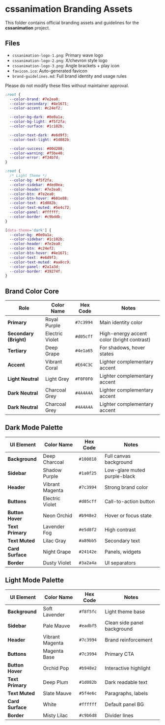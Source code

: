 # cssanimation Branding Assets

This folder contains official branding assets and guidelines for the **cssanimation** project.

## Files

- `cssanimation-logo-1.png`: Primary wave logo
- `cssanimation-logo-2.png`: X/chevron style logo
- `cssanimation-logo-3.png`: Angle brackets + play icon
- `favicon.ico`: Auto-generated favicon
- `brand-guidelines.md`: Full brand identity and usage rules

Please do not modify these files without maintainer approval.

```css
:root {
  --color-brand: #7e2ea0;
  --color-secondary: #4e1671;
  --color-accent: #c24ef2;

  --color-bg-dark: #0e0a1a;
  --color-bg-light: #f5f2fa;
  --color-surface: #1c102b;

  --color-text-dark: #e6d9f3;
  --color-text-light: #1d082b;

  --color-success: #00d288;
  --color-warning: #f5be40;
  --color-error: #f34b7d;
}

:root {
  /* Light Theme */
  --color-bg: #f5f2fa;
  --color-sidebar: #ded0ea;
  --color-header: #7e2ea0;
  --color-btn: #7e2ea0;
  --color-btn-hover: #601e88;
  --color-text: #1d082b;
  --color-text-muted: #5e4c72;
  --color-panel: #ffffff;
  --color-border: #c9bddb;
}

[data-theme='dark'] {
  --color-bg: #0e0a1a;
  --color-sidebar: #1c102b;
  --color-header: #7e2ea0;
  --color-btn: #c24ef2;
  --color-btn-hover: #4e1671;
  --color-text: #e6d9f3;
  --color-text-muted: #aa8cc9;
  --color-panel: #2a1a3d;
  --color-border: #39274f;
}
```

## Brand Color Core

| Role                   | Color Name      | Hex Code  | Notes                                      |
| ---------------------- | --------------- | --------- | ------------------------------------------ |
| **Primary**            | Royal Purple    | `#7c3994` | Main identity color                        |
| **Secondary (Bright)** | Electric Violet | `#d05cff` | High-energy accent color (bright contrast) |
| **Tertiary**           | Deep Grape      | `#4e1a65` | For shadows, hover states                  |
| **Accent**             | Vibrant Coral   | `#E64C3C` | Lighter complementary accent               |
| **Light Neutral**      | Light Grey      | `#F0F0F0` | Lighter complementary accent               |
| **Dark Neutral**       | Charcoal Grey   | `#4A4A4A` | Lighter complementary accent               |
| **Dark Neutral**       | Charcoal Grey   | `#4A4A4A` | Lighter complementary accent               |

## Dark Mode Palette

| UI Element       | Color Name      | Hex Code  | Notes                        |
| ---------------- | --------------- | --------- | ---------------------------- |
| **Background**   | Deep Charcoal   | `#100818` | Full canvas background       |
| **Sidebar**      | Shadow Purple   | `#1a0f25` | Low-glare muted purple-black |
| **Header**       | Vibrant Magenta | `#7c3994` | Strong brand color           |
| **Buttons**      | Electric Violet | `#d05cff` | Call-to-action button        |
| **Button Hover** | Neon Orchid     | `#b948e2` | Hover or focus state         |
| **Text Primary** | Lavender Fog    | `#e5d8f2` | High contrast                |
| **Text Muted**   | Lilac Gray      | `#a89bb5` | Secondary text               |
| **Card Surface** | Night Grape     | `#24142e` | Panels, widgets              |
| **Border**       | Dusty Violet    | `#3a2a4a` | UI separators                |

## Light Mode Palette

| UI Element       | Color Name      | Hex Code  | Notes                       |
| ---------------- | --------------- | --------- | --------------------------- |
| **Background**   | Soft Lavender   | `#f8f5fc` | Light theme base            |
| **Sidebar**      | Pale Mauve      | `#eadbf5` | Clean side panel background |
| **Header**       | Vibrant Magenta | `#7c3994` | Brand reinforcement         |
| **Buttons**      | Magenta Base    | `#7c3994` | Primary CTA                 |
| **Button Hover** | Orchid Pop      | `#b948e2` | Interactive highlight       |
| **Text Primary** | Deep Plum       | `#1d082b` | Dark readable text          |
| **Text Muted**   | Slate Mauve     | `#5f4e6c` | Paragraphs, labels          |
| **Card Surface** | White           | `#ffffff` | Default panel BG            |
| **Border**       | Misty Lilac     | `#c9b6d8` | Divider lines               |
